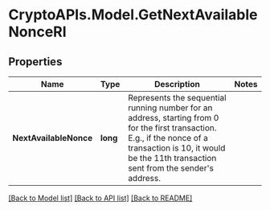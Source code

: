 # CryptoAPIs.Model.GetNextAvailableNonceRI

## Properties

Name | Type | Description | Notes
------------ | ------------- | ------------- | -------------
**NextAvailableNonce** | **long** | Represents the sequential running number for an address, starting from 0 for the first transaction. E.g., if the nonce of a transaction is 10, it would be the 11th transaction sent from the sender&#39;s address. | 

[[Back to Model list]](../README.md#documentation-for-models) [[Back to API list]](../README.md#documentation-for-api-endpoints) [[Back to README]](../README.md)

